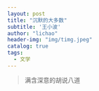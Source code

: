 ```yaml
---
layout: post
title: "沉默的大多数"
subtitle: '王小波'
author: "lichao"
header-img: "img/timg.jpeg"
catalog: true
tags:
  - 文学
---
```


> 满含深意的胡说八道